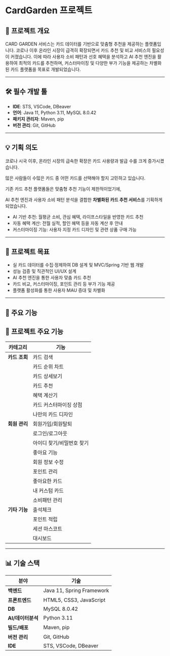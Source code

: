 # CardGarden 프로젝트

## 📌 프로젝트 개요

CARD GARDEN 서비스는 카드 데이터를 기반으로 맞춤형 추천을 제공하는 플랫폼입니다.
코로나 이후 온라인 시장이 급격히 확장되면서 카드 추천 및 비교 서비스의 필요성이 커졌습니다.
이에 따라 사용자 소비 패턴과 선호 혜택을 분석하고 AI 추천 엔진을 활용하여 최적의 카드를 추천하며,
커스터마이징 및 다양한 부가 기능을 제공하는 차별화된 카드 플랫폼을 목표로 개발되었습니다.

---

## 🛠 필수 개발 툴

- **IDE**: STS, VSCode, DBeaver
- **언어**: Java 11, Python 3.11, MySQL 8.0.42
- **패키지 관리자**: Maven, pip
- **버전 관리**: Git, GitHub

---

## 💡 기획 의도

코로나 시국 이후, 온라인 시장의 급속한 확장은 카드 사용량과 발급 수를 크게 증가시켰습니다.

많은 사람들이 수많은 카드 중 어떤 카드를 선택해야 할지 고민하고 있습니다.

기존 카드 추천 플랫폼들은 맞춤형 추천 기능이 제한적이었기에,

AI 추천 엔진과 사용자 소비 패턴 분석을 결합한 **차별화된 카드 추천 서비스**를 기획하게 되었습니다.

- AI 기반 추천: 월평균 소비, 관심 혜택, 라이프스타일을 반영한 카드 추천
- 자동 혜택 계산: 전월 실적, 할인 혜택 등을 자동 계산 후 안내
- 커스터마이징 기능: 사용자 지정 카드 디자인 및 관련 상품 구매 가능

---

## 🎯 프로젝트 목표

- 실 카드 데이터를 수집·정제하여 DB 설계 및 MVC/Spring 기반 웹 개발
- 성능 검증 및 직관적인 UI/UX 설계
- AI 추천 엔진을 통한 사용자 맞춤 카드 추천
- 카드 비교, 커스터마이징, 포인트 관리 등 부가 기능 제공
- 플랫폼 활성화를 통한 사용자 MAU 증대 및 차별화

---

## 📂 주요 기능

## 🎯 프로젝트 주요 기능

| **카테고리** | **기능** |
| --- | --- |
| **카드 조회** | 카드 검색 |
|  | 카드 순위 차트 |
|  | 카드 상세보기 |
|  | 카드 추천 |
|  | 혜택 계산기 |
|  | 카드 커스터마이징 상점 |
|  | 나만의 카드 디자인 |
| **회원 관리** | 회원가입/회원탈퇴 |
|  | 로그인/로그아웃 |
|  | 아이디 찾기/비밀번호 찾기 |
|  | 좋아요 기능 |
|  | 회원 정보 수정 |
|  | 포인트 관리 |
|  | 좋아요한 카드 |
|  | 내 커스텀 카드 |
|  | 소비패턴 관리 |
| **기타 기능** | 출석체크 |
|  | 포인트 적립 |
|  | 세션 마스코트 |
|  | 대시보드 |

---

## 📊 기술 스택

| 분야 | 기술 |
| --- | --- |
| **백엔드** | Java 11, Spring Framework |
| **프론트엔드** | HTML5, CSS3, JavaScript |
| **DB** | MySQL 8.0.42 |
| **AI/데이터분석** | Python 3.11 |
| **빌드/배포** | Maven, pip |
| **버전 관리** | Git, GitHub |
| **IDE** | STS, VSCode, DBeaver |
